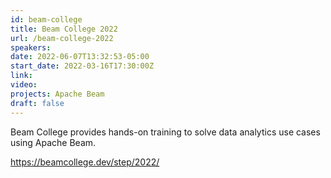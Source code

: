 ```yaml
---
id: beam-college
title: Beam College 2022
url: /beam-college-2022
speakers:
date: 2022-06-07T13:32:53-05:00
start_date: 2022-03-16T17:30:00Z
link:  
video: 
projects: Apache Beam
draft: false
---
```


Beam College provides hands-on training to solve data analytics use cases using Apache Beam.

https://beamcollege.dev/step/2022/
